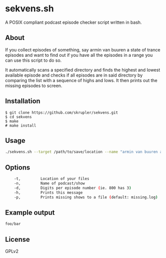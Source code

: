 # sekvens.sh
A POSIX compliant podcast episode checker script written in bash.

## About
If you collect episodes of something, say armin van buuren a state of trance episodes and 
want to find out if you have all the episodes in a range you can use this script to do so.

It automatically scans a specified directory and finds the highest and lowest available episode
and checks if all episodes are in said directory by comparing the list with a sequence of highs and lows. 
It then prints out the missing episodes to screen.

## Installation
```
$ git clone https://github.com/skrupler/sekvens.git
$ cd sekvens
$ make
# make install
```


## Usage
```bash
./sekvens.sh --target /path/to/save/location --name "armin van buuren a state of trance" --episode-digits 3
```

## Options

```bash
    -t,         Location of your files
    -n,         Name of podcast/show
    -d,         Digits per episode number (ie. 800 has 3)
    -h,         Prints this message
    -p,         Prints missing shows to a file (default: missing.log)
```

## Example output

```bash
foo/bar
```

## License
GPLv2
